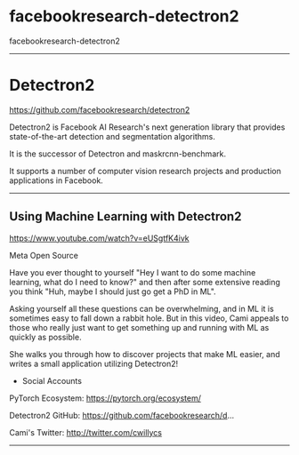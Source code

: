 # facebookresearch-detectron2
facebookresearch-detectron2


-------

# Detectron2
https://github.com/facebookresearch/detectron2

Detectron2 is Facebook AI Research's next generation library that provides state-of-the-art detection and segmentation algorithms. 

It is the successor of Detectron and maskrcnn-benchmark. 

It supports a number of computer vision research projects and production applications in Facebook.

-------

## Using Machine Learning with Detectron2
https://www.youtube.com/watch?v=eUSgtfK4ivk

Meta Open Source

Have you ever thought to yourself "Hey I want to do some machine learning, what do I need to know?" and then after some extensive reading you think "Huh, maybe I should just go get a PhD in ML".

Asking yourself all these questions can be overwhelming, and in ML it is sometimes easy to fall down a rabbit hole. But in this video, Cami appeals to those who really just want to get something up and running with ML as quickly as possible. 

She walks you through how to discover projects that make ML easier, and writes a small application utilizing Detectron2!


- Social Accounts

PyTorch Ecosystem: https://pytorch.org/ecosystem/

Detectron2 GitHub: https://github.com/facebookresearch/d...

Cami's Twitter: http://twitter.com/cwillycs




--------


